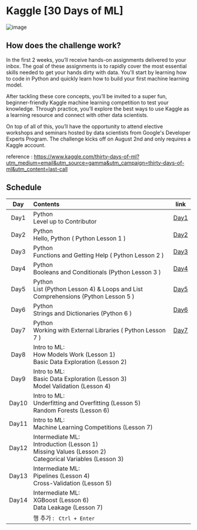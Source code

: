 # Kaggle [30 Days of ML]

![image](https://user-images.githubusercontent.com/77032455/127953298-32516696-95fd-4bc9-a634-e73236bb4819.png)

## How does the challenge work?

In the first 2 weeks, you’ll receive hands-on assignments delivered to your inbox. The goal of these assignments is to rapidly cover the most essential skills needed to get your hands dirty with data. You'll start by learning how to code in Python and quickly learn how to build your first machine learning model.

After tackling these core concepts, you’ll be invited to a super fun, beginner-friendly Kaggle machine learning competition to test your knowledge. Through practice, you’ll explore the best ways to use Kaggle as a learning resource and connect with other data scientists.

On top of all of this, you’ll have the opportunity to attend elective workshops and seminars hosted by data scientists from Google's Developer Experts Program. The challenge kicks off on August 2nd and only requires a Kaggle account.

reference : https://www.kaggle.com/thirty-days-of-ml?utm_medium=email&utm_source=gamma&utm_campaign=thirty-days-of-ml&utm_content=last-call



## **Schedule**

|  Day  | Contents                                                     |                             link                             |
| :---: | :----------------------------------------------------------- | :----------------------------------------------------------: |
| Day1  | Python <br />Level up to Contributor                         | [Day1](https://github.com/seok-jong/Kaggle_30Days_ofML/tree/master/Day1) |
| Day2  | Python<br />Hello, Python ( Python Lesson 1 )                | [Day2](https://github.com/seok-jong/Kaggle_30Days_ofML/tree/master/Day2) |
| Day3  | Python<br />Functions and Getting Help ( Python Lesson 2 )   | [Day3](https://github.com/seok-jong/Kaggle_30Days_ofML/tree/master/Day3) |
| Day4  | Python<br />Booleans and Conditionals (Python Lesson 3 )     | [Day4](https://github.com/seok-jong/Kaggle_30Days_ofML/tree/master/Day4) |
| Day5  | Python<br />List (Python Lesson 4) & Loops and List Comprehensions (Python Lesson 5 ) | [Day5](https://github.com/seok-jong/Kaggle_30Days_ofML/tree/master/Day5) |
| Day6  | Python<br />Strings and Dictionaries (Python 6 )             | [Day6](https://github.com/seok-jong/Kaggle_30Days_ofML/tree/master/Day6) |
| Day7  | Python<br />Working with External Libraries ( Python Lesson 7 ) | [Day7](https://github.com/seok-jong/Kaggle_30Days_ofML/tree/master/Day7) |
| Day8  | Intro to ML:<br />How Models Work (Lesson 1)<br />Basic Data Exploration (Lesson 2) |                                                              |
| Day9  | Intro to ML:<br />Basic Data Exploration (Lesson 3)<br />Model Validation (Lesson 4) |                                                              |
| Day10 | Intro to ML:<br />Underfitting and Overfitting (Lesson 5)<br />Random Forests (Lesson 6) |                                                              |
| Day11 | Intro to ML:<br />Machine Learning Competitions (Lesson 7)   |                                                              |
| Day12 | Intermediate ML:<br />Introduction (Lesson 1)<br />Missing Values (Lesson 2)<br />Categorical Variables (Lesson 3) |                                                              |
| Day13 | Intermediate ML:<br />Pipelines (Lesson 4)<br />Cross-Validation (Lesson 5) |                                                              |
| Day14 | Intermediate ML:<br />XGBoost (Lesson 6)<br />Data Leakage (Lesson 7) |                                                              |
|       | 행 추가 :  ``` Ctrl + Enter```                               |                                                              |

